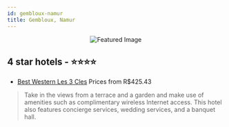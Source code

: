 ```yaml
---
id: gembloux-namur
title: Gembloux, Namur
---
```


<center><img src="https://i.travelapi.com/hotels/1000000/920000/913200/913102/d334887b_z.jpg" alt="Featured Image" /></center>


##  4 star hotels - ⭐️⭐️⭐️⭐️

-    [Best Western Les 3 Cles](https://us.hurb.com/hotels/gembloux/best-western-les-3-cles-JNP-JP201932?cmp=18055) Prices from R$425.43
   > Take in the views from a terrace and a garden and make use of amenities such as complimentary wireless Internet access. This hotel also features concierge services, wedding services, and a banquet hall.

